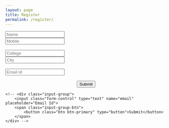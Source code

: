 ```yaml
---
layout: page
title: Register
permalink: /register/
---
```


<!-- This is the base Jekyll theme. You can find out more info about customizing your Jekyll theme, as well as basic Jekyll usage documentation at [jekyllrb.com](http://jekyllrb.com/) -->

<!-- Updated: June 23, 2014

Size: 5.3 Mb -->

<form action="register.php">
	<div class="form-group has-feedback has-success">
		<div class="row">
			<div class="col-lg-6">
				<input class="form-control" type="text" name="name" placeholder="Name">
			</div>
			<div class="col-lg-6">
				<input class="form-control" type="text" name="mobile" placeholder="Moblie">
			</div>
		</div>
		<br>
		<div class="row">
			<div class="col-lg-6">
				<input class="form-control" type="text" name="colg" placeholder="College">
			</div>
			<div class="col-lg-6">
				<input class="form-control" type="text" name="city" placeholder="City">
			</div>
		</div>
		<br>
		<div class="row">
			<div class="col-lg-12">
				<input class="form-control" type="email" name="email" placeholder="Email Id" aria-describedby="inputsuccess">
				<!-- <span class="glyphicon glyphicon-ok form-control-feedback" aria-hidden="true"></span>
				<span id="inputsuccess" class="sr-only">(success)</span> -->
			</div>
		</div>
		<br>
		<div class="row" align="center">
			<div class="col-lg-12">
				<button class="btn btn-primary btn-block btn-lg" type="button">Submit</button>
			</div>
		</div>
	</div>

	<!-- <div class="input-group">
		<input class="form-control" type="text" name="email" placeholder="Email Id">
		<span class="input-group-btn">
			<button class="btn btn-primary" type="button">Submit</button>
		</span>
	</div> -->
</form>
